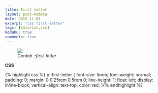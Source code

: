```yaml
---
title: First letter
layout: post-kodeku
date: 2018-11-01
excerpt: "css first-letter"
tags: [tutorial,css]
kodeku: true
comments: true
---
```

<figure>
	<a href="https://4.bp.blogspot.com/-abX8uNCb3qw/W-JQ6T1DBuI/AAAAAAAAFhI/niHS0kJi5acxRSZvXwTG_U2L9VlYaCHOACLcBGAs/s1600/first-letter.png"><img src="https://4.bp.blogspot.com/-abX8uNCb3qw/W-JQ6T1DBuI/AAAAAAAAFhI/niHS0kJi5acxRSZvXwTG_U2L9VlYaCHOACLcBGAs/s1600/first-letter.png"></a>
	<figcaption>Contoh <i>::first-letter</i> .</figcaption>
</figure>

**CSS** 

{% highlight css %} p::first-letter {
  font-size: 5rem;
  font-weight: normal;
  padding: 0;
  margin: 0 0.25rem 0.5rem 0;
  line-height: 1;
  float: left;
  display: inline-block;
  vertical-align: text-top;
  color: red;
}{% endhighlight %}
